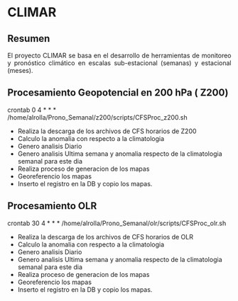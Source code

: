 # CLIMAR
## Resumen
<p align="justify" >
El proyecto CLIMAR se basa en el desarrollo de herramientas de monitoreo y pronóstico climático en escalas sub-estacional (semanas) y estacional (meses).        
</p>

## Procesamiento Geopotencial en 200 hPa ( Z200)
crontab
0 4 * * * /home/alrolla/Prono_Semanal/z200/scripts/CFSProc_z200.sh

* Realiza la descarga de los archivos de CFS  horarios de Z200
* Calculo la anomalia con respecto a la climatologia
* Genero analisis Diario
* Genero analisis Ultima semana y anomalia respecto de la climatologia semanal para este dia
* Realiza proceso de generacion de los mapas
* Georeferencio los mapas
* Inserto el registro en la DB y copio los mapas.

## Procesamiento OLR

crontab
30 4 * * * /home/alrolla/Prono_Semanal/olr/scripts/CFSProc_olr.sh

* Realiza la descarga de los archivos de CFS horarios de OLR
* Calculo la anomalia con respecto a la climatologia
* Genero analisis Diario
* Genero analisis Ultima semana y anomalia respecto de la climatologia semanal para este dia
* Realiza proceso de generacion de los mapas
* Georeferencio los mapas
* Inserto el registro en la DB y copio los mapas.

